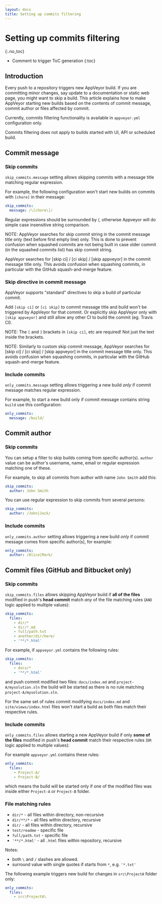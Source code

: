 ```yaml
---
layout: docs
title: Setting up commits filtering
---
```


<!-- markdownlint-disable MD022 MD032 -->
# Setting up commits filtering
{:.no_toc}

* Comment to trigger ToC generation
{:toc}
<!-- markdownlint-enable MD022 MD032 -->

## Introduction

Every push to a repository triggers new AppVeyor build. If you are committing minor changes, say update to a documentation or static web page, you might want to skip a build.
This article explains how to make AppVeyor starting new builds based on the contents of commit message, commit author or files affected by commit.

Currently, commits filtering functionality is available in `appveyor.yml` configuration only.

Commits filtering does not apply to builds started with UI, API or scheduled build.

## Commit message

### Skip commits

`skip_commits.message` setting allows skipping commits with a message title matching regular expression.

For example, the following configuration won't start new builds on commits with `[chore]` in their message:

```yaml
skip_commits:
  message: /\[chore\]/
```

Regular expressions should be surrounded by /, otherwise Appveyor will do simple case insensitive string comparison.

NOTE: AppVeyor searches for skip commit string in the commit message title only (text before first empty line) only. This is done to prevent confusion when squashed commits are not being built in case older commit (in the squashed commits list) has skip commit string.

AppVeyor searches for [skip ci] / [ci skip] / [skip appveyor] in the commit message title only. This avoids confusion when squashing commits, in particular with the GitHub squash-and-merge feature.

### Skip directive in commit message

AppVeyor supports "standard" directives to skip a build of particular commit.

Add `[skip ci]` or `[ci skip]` to commit message title and build won't be triggered by AppVeyor for that commit.
Or explicitly skip AppVeyor only with `[skip appveyor]` and still allow any other CI to build the commit (eg. Travis CI).

NOTE: The `[` and `]` brackets in `[skip ci]`, etc are required! Not just the text inside the brackets.

NOTE: Similarly to custom skip commit message, AppVeyor searches for [skip ci] / [ci skip] / [skip appveyor] in the commit message title only. This avoids confusion when squashing commits, in particular with the GitHub squash-and-merge feature.

### Include commits

`only_commits.message` setting allows triggering a new build *only* if commit message matches regular expression.

For example, to start a new build only if commit message contains string `build` use this configuration:

```yaml
only_commits:
  message: /build/
```


## Commit author

### Skip commits

You can setup a filter to skip builds coming from specific author(s).
`author` value can be author's username, name, email or regular expression matching one of these.

For example, to skip all commits from author with name `John Smith` add this:

```yaml
skip_commits:
  author: John Smith
```

You can use regular expression to skip commits from several persons:

```yaml
skip_commits:
  author: /John|Jack/
```

### Include commits

`only_commits.author` setting allows triggering a new build *only* if commit message comes from specific author(s), for example:

```yaml
only_commits:
  author: /Alice|Mark/
```


## Commit files (GitHub and Bitbucket only)

### Skip commits

`skip_commits.files` allows skipping AppVeyor build if **all of the files** modified in push's **head commit** match *any* of the file matching rules (`AND` logic applied to multiple values):

```yaml
skip_commits:
  files:
    - dir/*
    - dir/*.md
    - full/path.txt
    - another/dir/here/
    - '**/*.html'
```

For example, if `appveyor.yml` contains the following rules:

```yaml
skip_commits:
  files:
    - docs/*
    - '**/*.html'
```

and push commit modified two files: `docs/index.md` and `project-A/mysolution.sln` the build will be started as there is no rule matching `project-A/mysolution.sln`.

For the same set of rules commit modifying `docs/index.md` and `site/views/index.html` files won't start a build as both files match their respective rules.

### Include commits

`only_commits.files` allows starting a new AppVeyor build if only **some of the files** modified in push's **head commit** match their respective rules (`OR` logic applied to multiple values):

For example `appveyor.yml` contains these rules:

```yaml
only_commits:
  files:
    - Project-A/
    - Project-B/
```

which means the build will be started only if one of the modified files was inside either `Project-A` or `Project-B` folder.


### File matching rules

* `dir/*` - all files within directory, non-recursive
* `dir/**/*` - all files within directory, recursive
* `dir/` - all files within directory, recursive
* `test/readme` - specific file
* `full/path.txt` - specific file
* `'**/*.html'` - all `.html` files within repository, recursive

Notes:

* both `\` and `/` slashes are allowed.
* surround value with single quotes if starts from `*`, e.g. `'*.txt'`

The following example triggers new build for changes in `src\ProjectA` folder only:

```yaml
only_commits:
  files:
    - src\ProjectA\
```
